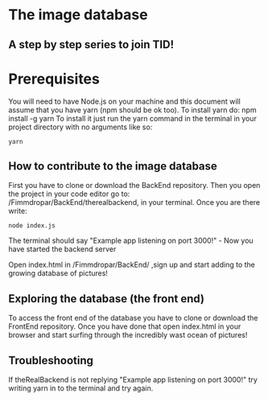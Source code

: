 # The image database

## A step by step series to join TID!

# Prerequisites
You will need to have Node.js on your machine and this document will assume that you have yarn (npm should be ok too). To install yarn do:
npm install -g yarn
To install it just run the yarn command in the terminal in your project directory with no arguments like so:

```
yarn
```


## How to contribute to the image database

First you have to clone or download the BackEnd repository. Then you open the project in your code editor go to:
/Fimmdropar/BackEnd/therealbackend, in your terminal. Once you are there write:

```
node index.js
```

The terminal should say "Example app listening on port 3000!" - Now you have started the backend server

Open index.html in /Fimmdropar/BackEnd/ ,sign up and start adding to the growing database of pictures!

## Exploring the database (the front end)
To access the front end of the database you have to clone or download the FrontEnd repository. Once you have done that open index.html in your 
browser and start surfing through the incredibly wast ocean of pictures!




## Troubleshooting
If theRealBackend is not replying "Example app listening on port 3000!" try writing yarn in to the terminal and try again.
